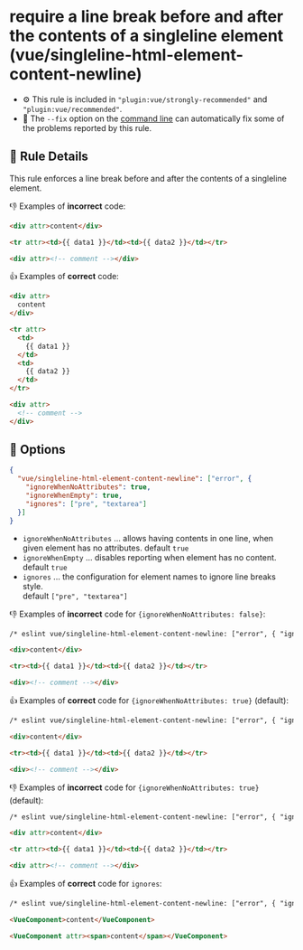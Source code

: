# require a line break before and after the contents of a singleline element (vue/singleline-html-element-content-newline)

- :gear: This rule is included in `"plugin:vue/strongly-recommended"` and `"plugin:vue/recommended"`.
- :wrench: The `--fix` option on the [command line](https://eslint.org/docs/user-guide/command-line-interface#fixing-problems) can automatically fix some of the problems reported by this rule.

## :book: Rule Details

This rule enforces a line break before and after the contents of a singleline element.


:-1: Examples of **incorrect** code:

```html
<div attr>content</div>

<tr attr><td>{{ data1 }}</td><td>{{ data2 }}</td></tr>

<div attr><!-- comment --></div>
```

:+1: Examples of **correct** code:

```html
<div attr>
  content
</div>

<tr attr>
  <td>
    {{ data1 }}
  </td>
  <td>
    {{ data2 }}
  </td>
</tr>

<div attr>
  <!-- comment -->
</div>
```

## :wrench: Options

```json
{
  "vue/singleline-html-element-content-newline": ["error", {
    "ignoreWhenNoAttributes": true,
    "ignoreWhenEmpty": true,
    "ignores": ["pre", "textarea"]
  }]
}
```

- `ignoreWhenNoAttributes` ... allows having contents in one line, when given element has no attributes.
    default `true`
- `ignoreWhenEmpty` ... disables reporting when element has no content.
    default `true`
- `ignores` ... the configuration for element names to ignore line breaks style.  
    default `["pre", "textarea"]`

:-1: Examples of **incorrect** code for `{ignoreWhenNoAttributes: false}`:

```html
/* eslint vue/singleline-html-element-content-newline: ["error", { "ignoreWhenNoAttributes": false}] */

<div>content</div>

<tr><td>{{ data1 }}</td><td>{{ data2 }}</td></tr>

<div><!-- comment --></div>
```

:+1: Examples of **correct** code for `{ignoreWhenNoAttributes: true}` (default):

```html
/* eslint vue/singleline-html-element-content-newline: ["error", { "ignoreWhenNoAttributes": true}] */

<div>content</div>

<tr><td>{{ data1 }}</td><td>{{ data2 }}</td></tr>

<div><!-- comment --></div>
```

:-1: Examples of **incorrect** code for `{ignoreWhenNoAttributes: true}` (default):

```html
/* eslint vue/singleline-html-element-content-newline: ["error", { "ignoreWhenNoAttributes": true}] */

<div attr>content</div>

<tr attr><td>{{ data1 }}</td><td>{{ data2 }}</td></tr>

<div attr><!-- comment --></div>
```

:+1: Examples of **correct** code for `ignores`:

```html
/* eslint vue/singleline-html-element-content-newline: ["error", { "ignores": ["VueComponent", "pre", "textarea"]}] */

<VueComponent>content</VueComponent>

<VueComponent attr><span>content</span></VueComponent>
```
